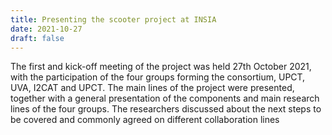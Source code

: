 ```yaml
---
title: Presenting the scooter project at INSIA
date: 2021-10-27
draft: false
---
```


The first and kick-off meeting of the project was held 27th October 2021, with the participation of the four groups forming the consortium, UPCT, UVA, I2CAT and UPCT. The main lines of the project were presented, together with a general presentation of the components and main research lines of the four groups. The researchers discussed about the next steps to be covered and commonly agreed on different collaboration lines

<!--more-->